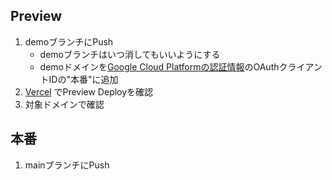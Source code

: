 ## Preview
1. demoブランチにPush
    * demoブランチはいつ消してもいいようにする
    * demoドメインを[Google Cloud Platformの認証情報](https://console.cloud.google.com/apis/credentials?hl=ja&project=hakogaki)のOAuthクライアントIDの"本番"に追加
1. [Vercel](https://vercel.com/tkawabat/hakogaki) でPreview Deployを確認
1. 対象ドメインで確認

## 本番
1. mainブランチにPush